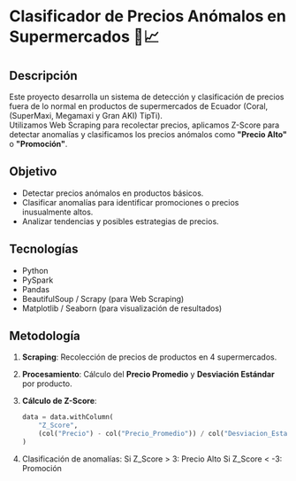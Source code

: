 # Clasificador de Precios Anómalos en Supermercados 🛒📈

## Descripción

Este proyecto desarrolla un sistema de detección y clasificación de precios fuera de lo normal en productos de supermercados de Ecuador (Coral, (SuperMaxi, Megamaxi y Gran AKI) TipTi).  
Utilizamos Web Scraping para recolectar precios, aplicamos Z-Score para detectar anomalías y clasificamos los precios anómalos como **"Precio Alto"** o **"Promoción"**.

## Objetivo

- Detectar precios anómalos en productos básicos.
- Clasificar anomalías para identificar promociones o precios inusualmente altos.
- Analizar tendencias y posibles estrategias de precios.

## Tecnologías

- Python
- PySpark
- Pandas
- BeautifulSoup / Scrapy (para Web Scraping)
- Matplotlib / Seaborn (para visualización de resultados)

## Metodología

1. **Scraping**: Recolección de precios de productos en 4 supermercados.
2. **Procesamiento**: Cálculo del **Precio Promedio** y **Desviación Estándar** por producto.
3. **Cálculo de Z-Score**:

   ```python
   data = data.withColumn(
       "Z_Score", 
       (col("Precio") - col("Precio_Promedio")) / col("Desviacion_Estandar")
   )
   ```
4. Clasificación de anomalías:
  Si Z_Score > 3: Precio Alto
  Si Z_Score < -3: Promoción
